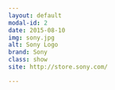 ```yaml
---
layout: default
modal-id: 2
date: 2015-08-10
img: sony.jpg
alt: Sony Logo
brand: Sony
class: show
site: http://store.sony.com/

---
```

